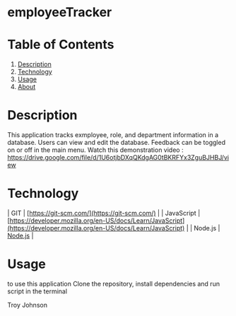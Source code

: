 # employeeTracker

# **Table of Contents**
1. [Description](#description)
2. [Technology](#technology)
5. [Usage](#usage)
6. [About](#about)


# **Description**

This application tracks exmployee, role, and department information in a database. Users can view and edit the database. Feedback can be toggled on or off in the main menu.
Watch this demonstration video : https://drive.google.com/file/d/1U6otjbDXqQKdgAG0tBKRFYx3ZguBJHBJ/view

# **Technology**

| GIT | [https://git-scm.com/](https://git-scm.com/) |
| JavaScript | [https://developer.mozilla.org/en-US/docs/Learn/JavaScript](https://developer.mozilla.org/en-US/docs/Learn/JavaScript) |
| Node.js | [Node.js](Node.js) |

# **Usage** 

to use this application Clone the repository, install dependencies and run script in the terminal


Troy Johnson